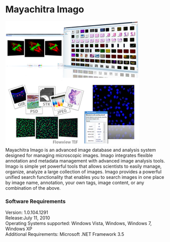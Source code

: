 # Mayachitra Imago
![alt text](MC_Imago.png "Title") <br />
Mayachitra Imago is an advanced image database and analysis system designed for managing microscopic images. Imago integrates flexible annotation and metadata management with advanced image analysis tools. Imago is simple yet powerful tools that allows scientists to easily manage, organize, analyze a large collection of images. Imago provides a powerful unified search functionality that enables you to search images in one place by image name, annotation, your own tags, image content, or any combination of the above.

### Software Requirements
Version: 1.0.104.1291 <br />
Release:July 11, 2010 <br />
Operating Systems supported: Windows Vista, Windows, Windows 7, Windows XP <br />
Additional Requirements: Microsoft .NET Framework 3.5